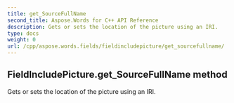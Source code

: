 ```yaml
---
title: get_SourceFullName
second_title: Aspose.Words for C++ API Reference
description: Gets or sets the location of the picture using an IRI. 
type: docs
weight: 0
url: /cpp/aspose.words.fields/fieldincludepicture/get_sourcefullname/
---
```

## FieldIncludePicture.get_SourceFullName method


Gets or sets the location of the picture using an IRI.

